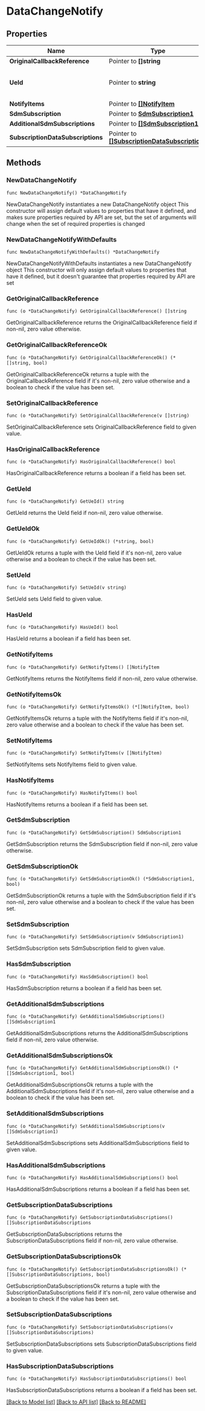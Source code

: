 # DataChangeNotify

## Properties

Name | Type | Description | Notes
------------ | ------------- | ------------- | -------------
**OriginalCallbackReference** | Pointer to **[]string** |  | [optional] 
**UeId** | Pointer to **string** | String represents the SUPI or GPSI | [optional] 
**NotifyItems** | Pointer to [**[]NotifyItem**](NotifyItem.md) |  | [optional] 
**SdmSubscription** | Pointer to [**SdmSubscription1**](SdmSubscription1.md) |  | [optional] 
**AdditionalSdmSubscriptions** | Pointer to [**[]SdmSubscription1**](SdmSubscription1.md) |  | [optional] 
**SubscriptionDataSubscriptions** | Pointer to [**[]SubscriptionDataSubscriptions**](SubscriptionDataSubscriptions.md) |  | [optional] 

## Methods

### NewDataChangeNotify

`func NewDataChangeNotify() *DataChangeNotify`

NewDataChangeNotify instantiates a new DataChangeNotify object
This constructor will assign default values to properties that have it defined,
and makes sure properties required by API are set, but the set of arguments
will change when the set of required properties is changed

### NewDataChangeNotifyWithDefaults

`func NewDataChangeNotifyWithDefaults() *DataChangeNotify`

NewDataChangeNotifyWithDefaults instantiates a new DataChangeNotify object
This constructor will only assign default values to properties that have it defined,
but it doesn't guarantee that properties required by API are set

### GetOriginalCallbackReference

`func (o *DataChangeNotify) GetOriginalCallbackReference() []string`

GetOriginalCallbackReference returns the OriginalCallbackReference field if non-nil, zero value otherwise.

### GetOriginalCallbackReferenceOk

`func (o *DataChangeNotify) GetOriginalCallbackReferenceOk() (*[]string, bool)`

GetOriginalCallbackReferenceOk returns a tuple with the OriginalCallbackReference field if it's non-nil, zero value otherwise
and a boolean to check if the value has been set.

### SetOriginalCallbackReference

`func (o *DataChangeNotify) SetOriginalCallbackReference(v []string)`

SetOriginalCallbackReference sets OriginalCallbackReference field to given value.

### HasOriginalCallbackReference

`func (o *DataChangeNotify) HasOriginalCallbackReference() bool`

HasOriginalCallbackReference returns a boolean if a field has been set.

### GetUeId

`func (o *DataChangeNotify) GetUeId() string`

GetUeId returns the UeId field if non-nil, zero value otherwise.

### GetUeIdOk

`func (o *DataChangeNotify) GetUeIdOk() (*string, bool)`

GetUeIdOk returns a tuple with the UeId field if it's non-nil, zero value otherwise
and a boolean to check if the value has been set.

### SetUeId

`func (o *DataChangeNotify) SetUeId(v string)`

SetUeId sets UeId field to given value.

### HasUeId

`func (o *DataChangeNotify) HasUeId() bool`

HasUeId returns a boolean if a field has been set.

### GetNotifyItems

`func (o *DataChangeNotify) GetNotifyItems() []NotifyItem`

GetNotifyItems returns the NotifyItems field if non-nil, zero value otherwise.

### GetNotifyItemsOk

`func (o *DataChangeNotify) GetNotifyItemsOk() (*[]NotifyItem, bool)`

GetNotifyItemsOk returns a tuple with the NotifyItems field if it's non-nil, zero value otherwise
and a boolean to check if the value has been set.

### SetNotifyItems

`func (o *DataChangeNotify) SetNotifyItems(v []NotifyItem)`

SetNotifyItems sets NotifyItems field to given value.

### HasNotifyItems

`func (o *DataChangeNotify) HasNotifyItems() bool`

HasNotifyItems returns a boolean if a field has been set.

### GetSdmSubscription

`func (o *DataChangeNotify) GetSdmSubscription() SdmSubscription1`

GetSdmSubscription returns the SdmSubscription field if non-nil, zero value otherwise.

### GetSdmSubscriptionOk

`func (o *DataChangeNotify) GetSdmSubscriptionOk() (*SdmSubscription1, bool)`

GetSdmSubscriptionOk returns a tuple with the SdmSubscription field if it's non-nil, zero value otherwise
and a boolean to check if the value has been set.

### SetSdmSubscription

`func (o *DataChangeNotify) SetSdmSubscription(v SdmSubscription1)`

SetSdmSubscription sets SdmSubscription field to given value.

### HasSdmSubscription

`func (o *DataChangeNotify) HasSdmSubscription() bool`

HasSdmSubscription returns a boolean if a field has been set.

### GetAdditionalSdmSubscriptions

`func (o *DataChangeNotify) GetAdditionalSdmSubscriptions() []SdmSubscription1`

GetAdditionalSdmSubscriptions returns the AdditionalSdmSubscriptions field if non-nil, zero value otherwise.

### GetAdditionalSdmSubscriptionsOk

`func (o *DataChangeNotify) GetAdditionalSdmSubscriptionsOk() (*[]SdmSubscription1, bool)`

GetAdditionalSdmSubscriptionsOk returns a tuple with the AdditionalSdmSubscriptions field if it's non-nil, zero value otherwise
and a boolean to check if the value has been set.

### SetAdditionalSdmSubscriptions

`func (o *DataChangeNotify) SetAdditionalSdmSubscriptions(v []SdmSubscription1)`

SetAdditionalSdmSubscriptions sets AdditionalSdmSubscriptions field to given value.

### HasAdditionalSdmSubscriptions

`func (o *DataChangeNotify) HasAdditionalSdmSubscriptions() bool`

HasAdditionalSdmSubscriptions returns a boolean if a field has been set.

### GetSubscriptionDataSubscriptions

`func (o *DataChangeNotify) GetSubscriptionDataSubscriptions() []SubscriptionDataSubscriptions`

GetSubscriptionDataSubscriptions returns the SubscriptionDataSubscriptions field if non-nil, zero value otherwise.

### GetSubscriptionDataSubscriptionsOk

`func (o *DataChangeNotify) GetSubscriptionDataSubscriptionsOk() (*[]SubscriptionDataSubscriptions, bool)`

GetSubscriptionDataSubscriptionsOk returns a tuple with the SubscriptionDataSubscriptions field if it's non-nil, zero value otherwise
and a boolean to check if the value has been set.

### SetSubscriptionDataSubscriptions

`func (o *DataChangeNotify) SetSubscriptionDataSubscriptions(v []SubscriptionDataSubscriptions)`

SetSubscriptionDataSubscriptions sets SubscriptionDataSubscriptions field to given value.

### HasSubscriptionDataSubscriptions

`func (o *DataChangeNotify) HasSubscriptionDataSubscriptions() bool`

HasSubscriptionDataSubscriptions returns a boolean if a field has been set.


[[Back to Model list]](../README.md#documentation-for-models) [[Back to API list]](../README.md#documentation-for-api-endpoints) [[Back to README]](../README.md)


